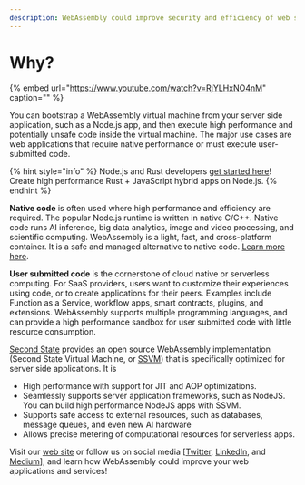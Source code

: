 ```yaml
---
description: WebAssembly could improve security and efficiency of web services
---
```


# Why?

{% embed url="https://www.youtube.com/watch?v=RjYLHxNO4nM" caption="" %}

You can bootstrap a WebAssembly virtual machine from your server side application, such as a Node.js app, and then execute high performance and potentially unsafe code inside the virtual machine. The major use cases are web applications that require native performance or must execute user-submitted code.

{% hint style="info" %}
Node.js and Rust developers [get started here](../getting-started/)! Create high performance Rust + JavaScript hybrid apps on Node.js.
{% endhint %}

**Native code** is often used where high performance and efficiency are required. The popular Node.js runtime is written in native C/C++. Native code runs AI inference, big data analytics, image and video processing, and scientific computing. WebAssembly is a light, fast, and cross-platform container. It is a safe and managed alternative to native code. [Learn more here](https://medium.com/wasm/webassembly-on-the-server-side-c584f874b4a3).

**User submitted code** is the cornerstone of cloud native or serverless computing. For SaaS providers, users want to customize their experiences using code, or to create applications for their peers. Examples include Function as a Service, workflow apps, smart contracts, plugins, and extensions. WebAssembly supports multiple programming languages, and can provide a high performance sandbox for user submitted code with little resource consumption.

[Second State](https://www.secondstate.io/) provides an open source WebAssembly implementation \(Second State Virtual Machine, or [SSVM](https://github.com/second-state/SSVM)\) that is specifically optimized for server side applications. It is

* High performance with support for JIT and AOP optimizations.
* Seamlessly supports server application frameworks, such as NodeJS. You can build high performance NodeJS apps with SSVM.
* Supports safe access to external resources, such as databases, message queues, and even new AI hardware
* Allows precise metering of computational resources for serverless apps.

Visit our [web site](https://www.secondstate.io/) or follow us on social media \[[Twitter](https://twitter.com/secondstateinc), [LinkedIn](https://www.linkedin.com/company/second-state/), and [Medium](https://medium.com/wasm)\], and learn how WebAssembly could improve your web applications and services!

